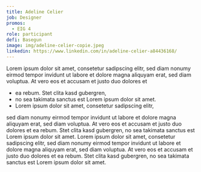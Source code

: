 ```yaml
---
title: Adeline Celier
job: Designer
promos:
  - EIG 4
role: participant
defi: Basegun
image: img/adeline-celier-copie.jpeg
linkedin: https://www.linkedin.com/in/adeline-celier-a84436168/
---
```

Lorem ipsum dolor sit amet, consetetur sadipscing elitr, sed diam nonumy eirmod tempor invidunt ut labore et dolore magna aliquyam erat, sed diam voluptua. At vero eos et accusam et justo duo dolores et 

* ea rebum. Stet clita kasd gubergren, 
* no sea takimata sanctus est Lorem ipsum dolor sit amet. 
* Lorem ipsum dolor sit amet, consetetur sadipscing elitr, 

sed diam nonumy eirmod tempor invidunt ut labore et dolore magna aliquyam erat, sed diam voluptua. At vero eos et accusam et justo duo dolores et ea rebum. Stet clita kasd gubergren, no sea takimata sanctus est Lorem ipsum dolor sit amet. Lorem ipsum dolor sit amet, consetetur sadipscing elitr, sed diam nonumy eirmod tempor invidunt ut labore et dolore magna aliquyam erat, sed diam voluptua. At vero eos et accusam et justo duo dolores et ea rebum. Stet clita kasd gubergren, no sea takimata sanctus est Lorem ipsum dolor sit amet.